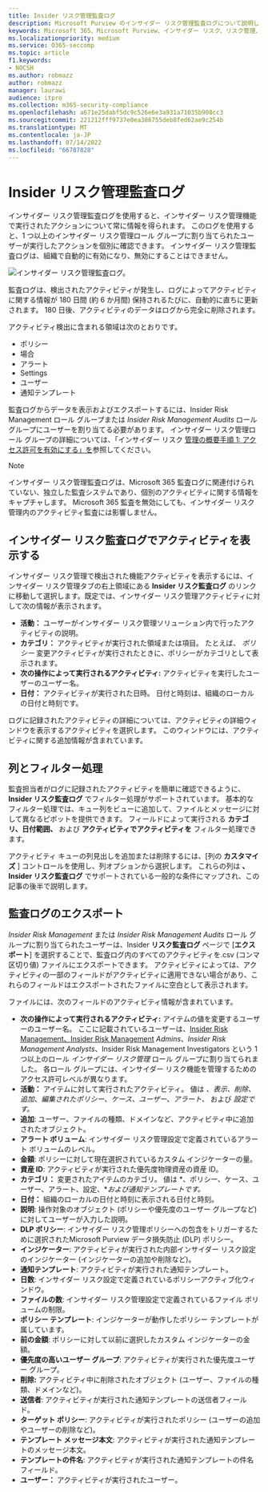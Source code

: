 ```yaml
---
title: Insider リスク管理監査ログ
description: Microsoft Purview のインサイダー リスク管理監査ログについて説明します
keywords: Microsoft 365、Microsoft Purview、インサイダー リスク、リスク管理、コンプライアンス
ms.localizationpriority: medium
ms.service: O365-seccomp
ms.topic: article
f1.keywords:
- NOCSH
ms.author: robmazz
author: robmazz
manager: laurawi
audience: itpro
ms.collection: m365-security-compliance
ms.openlocfilehash: a671e25dabf5dc9c526e6e3a931a71035b908cc3
ms.sourcegitcommit: 221212fff9737e0ea386755deb8fed62ae9c254b
ms.translationtype: MT
ms.contentlocale: ja-JP
ms.lasthandoff: 07/14/2022
ms.locfileid: "66787828"
---
```

# <a name="insider-risk-management-audit-log"></a>Insider リスク管理監査ログ

インサイダー リスク管理監査ログを使用すると、インサイダー リスク管理機能で実行されたアクションについて常に情報を得られます。 このログを使用すると、1 つ以上のインサイダー リスク管理ロール グループに割り当てられたユーザーが実行したアクションを個別に確認できます。 インサイダー リスク管理監査ログは、組織で自動的に有効になり、無効にすることはできません。

![インサイダー リスク管理監査ログ。](../media/insider-risk-audit-log.png)

監査ログは、検出されたアクティビティが発生し、ログによってアクティビティに関する情報が 180 日間 (約 6 か月間) 保持されるたびに、自動的に直ちに更新されます。 180 日後、アクティビティのデータはログから完全に削除されます。

アクティビティ検出に含まれる領域は次のとおりです。

- ポリシー
- 場合
- アラート
- Settings
- ユーザー
- 通知テンプレート

監査ログからデータを表示およびエクスポートするには、Insider Risk Management ロール グループまたは *Insider Risk Management Audits* ロール グループにユーザーを割り当てる必要があります。 インサイダー リスク管理ロール グループの詳細については、「インサイダー リスク [管理の概要手順 1: アクセス許可を有効にする」を](insider-risk-management-configure.md#step-1-required-enable-permissions-for-insider-risk-management)参照してください。

> [!NOTE]
> インサイダー リスク管理監査ログは、Microsoft 365 監査ログに関連付けられていない、独立した監査システムであり、個別のアクティビティに関する情報をキャプチャします。 Microsoft 365 監査を無効にしても、インサイダー リスク管理内のアクティビティ監査には影響しません。

## <a name="view-activity-in-the-insider-risk-audit-log"></a>インサイダー リスク監査ログでアクティビティを表示する

インサイダー リスク管理で検出された機能アクティビティを表示するには、インサイダー リスク管理タブの右上領域にある **Insider リスク監査ログ** のリンクに移動して選択します。既定では、インサイダー リスク管理アクティビティに対して次の情報が表示されます。

- **活動：** ユーザーがインサイダー リスク管理ソリューション内で行ったアクティビティの説明。
- **カテゴリ：** アクティビティが実行された領域または項目。 たとえば、 *ポリシー* 変更アクティビティが実行されたときに、ポリシーがカテゴリとして表示されます。
- **次の操作によって実行されるアクティビティ:** アクティビティを実行したユーザーのユーザー名。
- **日付：** アクティビティが実行された日時。 日付と時刻は、組織のローカルの日付と時刻です。

ログに記録されたアクティビティの詳細については、アクティビティの詳細ウィンドウを表示するアクティビティを選択します。 このウィンドウには、アクティビティに関する追加情報が含まれています。

## <a name="columns-and-filtering"></a>列とフィルター処理

監査担当者がログに記録されたアクティビティを簡単に確認できるように、 **Insider リスク監査ログ** でフィルター処理がサポートされています。 基本的なフィルター処理では、キュー列をビューに追加して、ファイルとメッセージに対して異なるピボットを提供できます。 フィールドによって実行される **カテゴリ、日付範囲、** および **アクティビティでアクティビティを** フィルター処理できます。

アクティビティ キューの列見出しを追加または削除するには、[列の **カスタマイズ** ] コントロールを使用し、列オプションから選択します。 これらの列は **、Insider リスク監査ログ** でサポートされている一般的な条件にマップされ、この記事の後半で説明します。

## <a name="audit-log-export"></a>監査ログのエクスポート

*Insider Risk Management* または *Insider Risk Management Audits* ロール グループに割り当てられたユーザーは、Insider **リスク監査ログ** ページで [**エクスポート**] を選択することで、監査ログ内のすべてのアクティビティを.csv (コンマ区切り値) ファイルにエクスポートできます。 アクティビティによっては、アクティビティの一部のフィールドがアクティビティに適用できない場合があり、これらのフィールドはエクスポートされたファイルに空白として表示されます。

ファイルには、次のフィールドのアクティビティ情報が含まれています。

- **次の操作によって実行されるアクティビティ:** アイテムの値を変更するユーザーのユーザー名。 ここに記載されているユーザーは、[Insider Risk Management、Insider Risk Management](insider-risk-management-configure.md#step-1-required-enable-permissions-for-insider-risk-management) *Admins*、*Insider Risk Management* *Analysts*、Insider Risk Management Investigators という 1 つ以上のロール *インサイダー リスク管理* ロール グループに割り当てられました。 各ロール グループには、インサイダー リスク機能を管理するためのアクセス許可レベルが異なります。
- **活動：** アイテムに対して実行されたアクティビティ。 値は *、表示、削除、追加、編集されたポリシー、ケース、ユーザー、アラート、* および *設定です。*
- **追加**: ユーザー、ファイルの種類、ドメインなど、アクティビティ中に追加されたオブジェクト。
- **アラート ボリューム**: インサイダー リスク管理設定で定義されているアラート ボリュームのレベル。
- **金額**: ポリシーに対して現在選択されているカスタム インジケーターの量。
- **資産 ID**: アクティビティが実行された優先度物理資産の資産 ID。
- **カテゴリ：** 変更されたアイテムのカテゴリ。 値は *、ポリシー、ケース、ユーザー、アラート、設定、**および通知テンプレートです。*
- **日付：** 組織のローカルの日付と時刻に表示される日付と時刻。
- **説明**: 操作対象のオブジェクト (ポリシーや優先度のユーザー グループなど) に対してユーザーが入力した説明。
- **DLP ポリシー**: インサイダー リスク管理ポリシーへの包含をトリガーするために選択されたMicrosoft Purview データ損失防止 (DLP) ポリシー。
- **インジケーター**: アクティビティが実行された内部インサイダー リスク設定のインジケーター (インジケーターの追加や削除など)。
- **通知テンプレート**: アクティビティが実行された通知テンプレート。
- **日数**: インサイダー リスク設定で定義されているポリシーアクティブ化ウィンドウ。
- **ファイルの数**: インサイダー リスク管理設定で定義されているファイル ボリュームの制限。
- **ポリシー テンプレート**: インジケーターが動作したポリシー テンプレートが属しています。
- **前の金額**: ポリシーに対して以前に選択したカスタム インジケーターの金額。
- **優先度の高いユーザー グループ**: アクティビティが実行された優先度ユーザー グループ。
- **削除:** アクティビティ中に削除されたオブジェクト (ユーザー、ファイルの種類、ドメインなど)。
- **送信者**: アクティビティが実行された通知テンプレートの送信者フィールド。
- **ターゲット ポリシー**: アクティビティが実行されたポリシー (ユーザーの追加やユーザーの削除など)。
- **テンプレート メッセージ本文**: アクティビティが実行された通知テンプレートのメッセージ本文。
- **テンプレートの件名**: アクティビティが実行された通知テンプレートの件名フィールド。
- **ユーザー：** アクティビティが実行されたユーザー。
